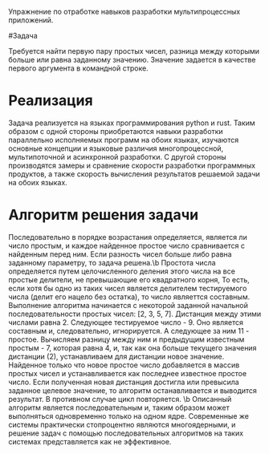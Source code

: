 Упражнение по отработке навыков разработки мультипроцессных приложений.

#Задача

Требуется найти первую пару простых чисел, разница между которыми больше или равна заданному значению.
Значение задается в качестве первого аргумента в командной строке.

# Реализация

Задача реализуется на языках программирования python и rust. Таким образом с одной стороны приобретаются навыки разработки параллельно исполняемых программ на обоих языках, изучаются основные концепции и языковые различия многопроцессной, мультипоточной и асинхронной разработки. С другой стороны производятся замеры и сравнение скорости разработки программных продуктов, а также скорость вычисления результатов решаемой задачи на обоих языках.


# Алгоритм решения задачи

Последовательно в порядке возрастания определяется, является ли число простым, и каждое найденное простое число сравнивается с найденным перед ним. Если разность чисел больше либо равна заданному параметру, то задача решена.\b
Простота числа определяется путем целочисленного деления этого числа на все простые делители, не превышающие его квадратного корня, То есть, если хотя бы одно из таких чисел является делителем тестируемого числа (делит его нацело без остатка), то число являеттся составным.
Выполнение алгоритма начинается с некоторой заданной начальной последовательности простых чисел: [2, 3, 5, 7]. Дистанция между этими числами равна 2. Следующее тестируемое число - 9. Оно является составным и, следовательно, игнорируется. А следующее за ним 11 - простое. Вычисляем разницу между ним и предыдущим известным простым - 7, которая равна 4, и, так как она больше текущего значения дистанции (2), устанавливаем для дистанции новое значение. Найденное только что новое простое число добавляется в массив простых чисел и устанавливается как последнее известное простое число. Если полученная новая дистанция достигла или превысила  заданное целевое значение, то алгоритм останавливается и выводится результат. В противном случае цикл повторяется. \b
Описанный алгоритм является последовательным и, таким образом может выполняться одновременно только на одном ядре. Современные же системы практически стопроцентно являются многоядерными, и решение задач с помощью последовательных алгоритмов на таких системах представляется как не эффективное.